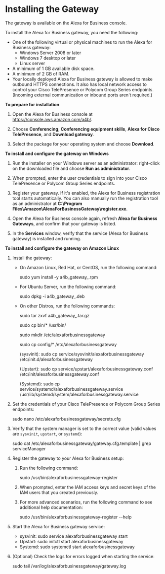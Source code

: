 # Installing the Gateway<a name="install-gateway"></a>

The gateway is available on the Alexa for Business console\. 

To install the Alexa for Business gateway, you need the following:
+ One of the following virtual or physical machines to run the Alexa for Business gateway:
  + Windows Server 2008 or later
  + Windows 7 desktop or later
  + Linux server
+ A minimum of 1 GB available disk space\.
+ A minimum of 2 GB of RAM\.
+ Your locally deployed Alexa for Business gateway is allowed to make outbound HTTPS connections\. It also has local network access to control your Cisco TelePresence or Polycom Group Series endpoints\. \(Incoming external communication or inbound ports aren't required\.\)

**To prepare for installation**

1. Open the Alexa for Business console at [https://console\.aws\.amazon\.com/a4b/](https://console.aws.amazon.com/a4b/)\.

1. Choose **Conferencing**, **Conferencing equipment skills**, **Alexa for Cisco TelePresence**, and **Download gateway**\.

1. Select the package for your operating system and choose **Download**\.

**To install and configure the gateway on Windows**

1. Run the installer on your Windows server as an administrator: right\-click on the downloaded file and choose **Run as administrator**\.

1. When prompted, enter the user credentials to sign into your Cisco TelePresence or Polycom Group Series endpoints\.

1. Register your gateway\. If it's enabled, the Alexa for Business registration tool starts automatically\. You can also manually run the registration tool as an administrator at **C:\\Program Files\\Amazon\\AlexaForBusinessGateway\\register\.exe**\.

1. Open the Alexa for Business console again, refresh **Alexa for Business Gateways**, and confirm that your gateway is listed\.

1. In the **Services** window, verify that the service \(Alexa for Business gateway\) is installed and running\.

**To install and configure the gateway on Amazon Linux**

1. Install the gateway:
   + On Amazon Linux, Red Hat, or CentOS, run the following command:

     sudo yum install \-y a4b\_gateway\_<architecture>\.rpm
   + For Ubuntu Server, run the following command:

     sudo dpkg \-i a4b\_gateway\_<architecture>\.deb 
   + On other Distros, run the following commands:

     sudo tar zxvf a4b\_gateway\_<architecture>\.tar\.gz

     sudo cp bin/\* /usr/bin/

     sudo mkdir /etc/alexaforbusinessgateway

     sudo cp config/\* /etc/alexaforbusinessgateway

     \(sysvinit\): sudo cp service/sysvinit/alexaforbusinessgateway /etc/init\.d/alexaforbusinessgateway

     \(Upstart\): sudo cp service/upstart/alexaforbusinessgateway\.conf /etc/init/alexaforbusinessgateway\.conf

     \(Systemd\): sudo cp service/systemd/alexaforbusinessgateway\.service /usr/lib/systemd/system/alexaforbusinessgateway\.service

1. Set the credentials of your Cisco TelePresence or Polycom Group Series endpoints:

    sudo nano /etc/alexaforbusinessgateway/secrets\.cfg

1. Verify that the system manager is set to the correct value \(valid values are `sysvinit`, `upstart`, or `systemd`\):

   sudo cat /etc/alexaforbusinessgateway/gateway\.cfg\.template \| grep serviceManager

1. Register the gateway to your Alexa for Business setup:

   1. Run the following command:

      sudo /usr/bin/alexaforbusinessgateway\-register 

   1. When prompted, enter the IAM access keys and secret keys of the IAM users that you created previously\.

   1. For more advanced scenarios, run the following command to see additional help documentation:

      sudo /usr/bin/alexaforbusinessgateway\-register \-\-help

1. Start the Alexa for Business gateway service:
   + sysvinit: sudo service alexaforbusinessgateway start
   + Upstart: sudo initctl start alexaforbusinessgateway
   + Systemd: sudo systemctl start alexaforbusinessgateway

1. \(Optional\) Check the logs for errors logged when starting the service:

   sudo tail /var/log/alexaforbusinessgateway/gateway\.log